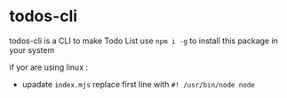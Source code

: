 # todos-cli
todos-cli is a CLI to make Todo List 
use `npm i -g` to install this package in your system

if yor are using linux :
- upadate `index.mjs` replace first line with `#! /usr/bin/node node`

